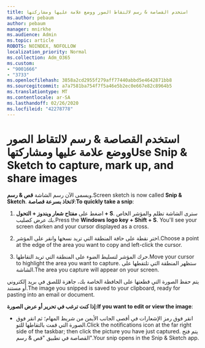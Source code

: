 ```yaml
---
title: استخدم القصاصة & رسم لالتقاط الصور ووضع علامة عليها ومشاركتها
ms.author: pebaum
author: pebaum
manager: mnirkhe
ms.audience: Admin
ms.topic: article
ROBOTS: NOINDEX, NOFOLLOW
localization_priority: Normal
ms.collection: Adm_O365
ms.custom:
- "9001666"
- "3733"
ms.openlocfilehash: 3858a2cd2955f279aff77440abbd5e4642871bb8
ms.sourcegitcommit: a7a7581ba754f7f5a46e5b2ec0e667e82c8964b5
ms.translationtype: MT
ms.contentlocale: ar-SA
ms.lasthandoff: 02/26/2020
ms.locfileid: "42278778"
---
```

# <a name="use-snip--sketch-to-capture-mark-up-and-share-images"></a><span data-ttu-id="ef8de-102">استخدم القصاصة & رسم لالتقاط الصور ووضع علامة عليها ومشاركتها</span><span class="sxs-lookup"><span data-stu-id="ef8de-102">Use Snip & Sketch to capture, mark up, and share images</span></span>

<span data-ttu-id="ef8de-103">ويسمى الآن رسم الشاشة **قص & رسم**.</span><span class="sxs-lookup"><span data-stu-id="ef8de-103">Screen sketch is now called **Snip & Sketch**.</span></span> <span data-ttu-id="ef8de-104">**لاتخاذ بسرعة قصاصة**:</span><span class="sxs-lookup"><span data-stu-id="ef8de-104">**To quickly take a snip**:</span></span>

1. <span data-ttu-id="ef8de-105">اضغط على **مفتاح شعار ويندوز + التحول + S**. سترى الشاشة تظلم والمؤشر الخاص بك عرض كصليب.</span><span class="sxs-lookup"><span data-stu-id="ef8de-105">Press the **Windows logo key + Shift + S**. You'll see your screen darken and your cursor displayed as a cross.</span></span> 

2. <span data-ttu-id="ef8de-106">اختر نقطة على حافة المنطقة التي تريد نسخها وانقر على المؤشر.</span><span class="sxs-lookup"><span data-stu-id="ef8de-106">Choose a point at the edge of the area you want to copy and left-click the cursor.</span></span> 

3. <span data-ttu-id="ef8de-107">حرك المؤشر لتسليط الضوء على المنطقة التي تريد التقاطها.</span><span class="sxs-lookup"><span data-stu-id="ef8de-107">Move your cursor to highlight the area you want to capture.</span></span> <span data-ttu-id="ef8de-108">ستظهر المنطقة التي تلتقطها على الشاشة.</span><span class="sxs-lookup"><span data-stu-id="ef8de-108">The area you capture will appear on your screen.</span></span>

<span data-ttu-id="ef8de-109">يتم حفظ الصورة التي قطعتها على الحافظة الخاصة بك، جاهزة لللصق في بريد إلكتروني أو مستند.</span><span class="sxs-lookup"><span data-stu-id="ef8de-109">The image you snipped is saved to your clipboard, ready for pasting into an email or document.</span></span> 

<span data-ttu-id="ef8de-110">**إذا كنت ترغب في تحرير أو عرض الصورة:**</span><span class="sxs-lookup"><span data-stu-id="ef8de-110">**If you want to edit or view the image**:</span></span> 

- <span data-ttu-id="ef8de-111">انقر فوق رمز الإشعارات في أقصى الجانب الأيمن من شريط المهام؛ ثم انقر فوق الصورة التي قمت بالتقاطها للتو.</span><span class="sxs-lookup"><span data-stu-id="ef8de-111">Click the notifications icon at the far right side of the taskbar; then click the picture you have just captured.</span></span> <span data-ttu-id="ef8de-112">يتم فتح القصاصة في تطبيق "قص & رسم".</span><span class="sxs-lookup"><span data-stu-id="ef8de-112">Your snip opens in the Snip & Sketch app.</span></span>
